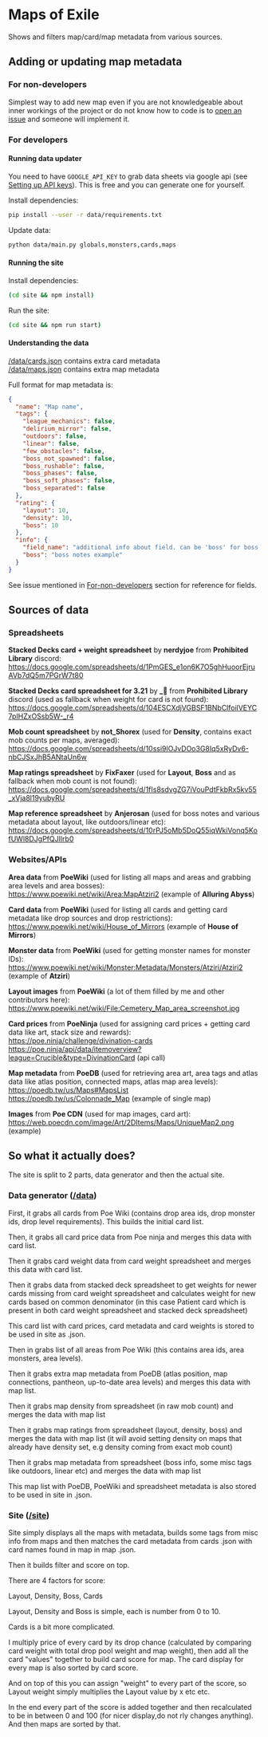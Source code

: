 # Maps of Exile

Shows and filters map/card/map metadata from various sources.

## Adding or updating map metadata

### For non-developers

Simplest way to add new map even if you are not knowledgeable about inner workings of the project or do not know how to code is to
[open an issue](https://github.com/deathbeam/maps-of-exile/issues/new?labels=map-data&template=map_data.yml&title=Enter+map+name+here) and someone will implement it.  

### For developers

#### Running data updater

You need to have `GOOGLE_API_KEY` to grab data sheets via google api (see [Setting up API keys](https://support.google.com/googleapi/answer/6158862?hl=en)). This is free and you can generate one for yourself.

Install dependencies:
```bash
pip install --user -r data/requirements.txt
```

Update data:
```bash
python data/main.py globals,monsters,cards,maps
```

#### Running the site

Install dependencies:
```bash
(cd site && npm install)
```

Run the site:
```bash
(cd site && npm run start)
```

#### Understanding the data

[/data/cards.json](/data/cards.json) contains extra card metadata  
[/data/maps.json](/data/maps.json) contains extra map metadata  

Full format for map metadata is:

```json
{
  "name": "Map name",
  "tags": {
    "league_mechanics": false,
    "delirium_mirror": false,
    "outdoors": false,
    "linear": false,
    "few_obstacles": false,
    "boss_not_spawned": false,
    "boss_rushable": false,
    "boss_phases": false,
    "boss_soft_phases": false,
    "boss_separated": false
  },
  "rating": {
    "layout": 10,
    "density": 10,
    "boss": 10
  },
  "info": {
    "field_name": "additional info about field. can be 'boss' for boss notes, 'density' for density notes, 'not_spawned' for tag notes etc etc",
    "boss": "boss notes example"
  }
}
```

See issue mentioned in [For-non-developers](#for-non-developers) section for reference for fields.

## Sources of data

### Spreadsheets

**Stacked Decks card + weight spreadsheet** by **nerdyjoe** from **Prohibited Library** discord:
https://docs.google.com/spreadsheets/d/1PmGES_e1on6K7O5ghHuoorEjruAVb7dQ5m7PGrW7t80

**Stacked Decks card spreadsheet for 3.21** by **_🐌** from **Prohibited Library** discord (used as fallback when weight for card is not found):  
https://docs.google.com/spreadsheets/d/104ESCXdjVGBSF1BNbClfoilVEYC7pIHZxOSsb5W-_r4

**Mob count spreadsheet** by **not_Shorex** (used for **Density**, contains exact mob counts per maps, averaged):  
https://docs.google.com/spreadsheets/d/10ssi9lOJvDOo3G8Iq5xRyDv6-nbCJSxJhB5ANtaUn6w  

**Map ratings spreadsheet** by **FixFaxer** (used for **Layout**, **Boss** and as fallback when mob count is not found):  
https://docs.google.com/spreadsheets/d/1fIs8sdvgZG7iVouPdtFkbRx5kv55_xVja8l19yubyRU  

**Map reference spreadsheet** by **Anjerosan** (used for boss notes and various metadata about layout, like outdoors/linear etc):  
https://docs.google.com/spreadsheets/d/10rPJ5oMb5DoQ55iqWkiVonq5KofUWl8DJgPfQJIlrb0  

### Websites/APIs

**Area data** from **PoeWiki** (used for listing all maps and areas and grabbing area levels and area bosses):  
https://www.poewiki.net/wiki/Area:MapAtziri2 (example of **Alluring Abyss**)

**Card data** from **PoeWiki** (used for listing all cards and getting card metadata like drop sources and drop restrictions):  
https://www.poewiki.net/wiki/House_of_Mirrors (example of **House of Mirrors**)

**Monster data** from **PoeWiki** (used for getting monster names for monster IDs):  
https://www.poewiki.net/wiki/Monster:Metadata/Monsters/Atziri/Atziri2 (example of **Atziri**)

**Layout images** from **PoeWiki** (a lot of them filled by me and other contributors here):
https://www.poewiki.net/wiki/File:Cemetery_Map_area_screenshot.jpg

**Card prices** from **PoeNinja** (used for assigning card prices + getting card data like art, stack size and rewards):  
https://poe.ninja/challenge/divination-cards  
https://poe.ninja/api/data/itemoverview?league=Crucible&type=DivinationCard (api call)

**Map metadata** from **PoeDB** (used for retrieving area art, area tags and atlas data like atlas position, connected maps, atlas map area levels):  
https://poedb.tw/us/Maps#MapsList  
https://poedb.tw/us/Colonnade_Map (example of single map)

**Images** from **Poe CDN** (used for map images, card art):  
https://web.poecdn.com/image/Art/2DItems/Maps/UniqueMap2.png (example)  


## So what it actually does?

The site is split to 2 parts, data generator and then the actual site.

### Data generator ([/data](/data))

First, it grabs all cards from Poe Wiki (contains drop area ids, drop monster ids, drop level requirements). This builds the initial card list.

Then, it grabs all card price data from Poe ninja and merges this data with card list.

Then it grabs card weight data from card weight spreadsheet and merges this data with card list.  

Then it grabs data from stacked deck spreadsheet to get weights for newer cards missing from card weight spreadsheet and calculates weight for new cards based on common denominator (in this case Patient card which is present in both card weight spreadsheet and stacked deck spreadsheet)  

This card list with card prices, card metadata and card weights is stored to be used in site as .json.  

Then in grabs list of all areas from Poe Wiki (this contains area ids, area monsters, area levels).

Then it grabs extra map metadata from PoeDB (atlas position, map connections, pantheon, up-to-date area levels) and merges this data with map list.

Then it grabs map density from spreadsheet (in raw mob count) and merges the data with map list  

Then it grabs map ratings from spreadsheet (layout, density, boss) and merges the data with map list (it will avoid setting density on maps that already have density set, e.g density coming from exact mob count)  

Then it grabs map metadata from spreadsheet (boss info, some misc tags like outdoors, linear etc) and merges the data with map list  

This map list with PoeDB, PoeWiki and spreadsheet metadata is also stored to be used in site in .json.  

### Site ([/site](/site))

Site simply displays all the maps with metadata, builds some tags from misc info from maps and then matches the card metadata from cards .json with card names found in map in map .json.  

Then it builds filter and score on top.  

There are 4 factors for score:  

Layout, Density, Boss, Cards  

Layout, Density and Boss is simple, each is number from 0 to 10.  

Cards is a bit more complicated.  

I multiply price of every card by its drop chance (calculated by comparing card weight with total drop pool weight and map weight), then add all the card "values" together to build card score for map. The card display for every map is also sorted by card score.   

And on top of this you can assign "weight" to every part of the score, so Layout weight simply multiplies the Layout value by x etc etc.  

In the end every part of the score is added together and then recalculated to be in between 0 and 100 (for nicer display,do not rly changes anything). And then maps are sorted by that.  
